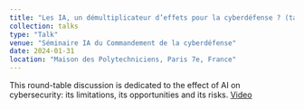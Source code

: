 ```yaml
---
title: "Les IA, un démultiplicateur d’effets pour la cyberdéfense ? (table ronde)"
collection: talks
type: "Talk"
venue: "Séminaire IA du Commandement de la cyberdéfense"
date: 2024-01-31
location: "Maison des Polytechniciens, Paris 7e, France"
---
```


This round-table discussion is dedicated to the effect of AI on cybersecurity: its limitations, its opportunities and its risks. [Video](https://vimeo.com/alistertv/review/911202617/293c1956f9)
